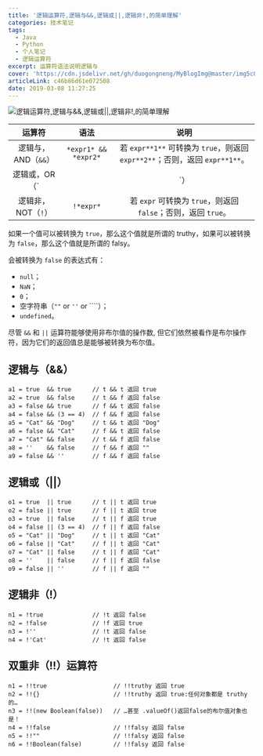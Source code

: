 ```yaml
---
title: '逻辑运算符,逻辑与&&,逻辑或||,逻辑非!,的简单理解'
categories: 技术笔记
tags:
  - Java
  - Python
  - 个人笔记
  - 逻辑运算符
excerpt: 运算符语法说明逻辑与
cover: 'https://cdn.jsdelivr.net/gh/duogongneng/MyBlogImg@master/img5c81e00708f54.png'
articleLink: c46b86d61e072508
date: 2019-03-08 11:27:25
---
```



![逻辑运算符,逻辑与&&,逻辑或||,逻辑非!,的简单理解](https://cdn.jsdelivr.net/gh/duogongneng/MyBlogImg@master/img5c81e00708f54.png "逻辑运算符,逻辑与&&,逻辑或||,逻辑非!,的简单理解")

|       运算符        |         语法         |                             说明                             |
| :-----------------: | :------------------: | :----------------------------------------------------------: |
| 逻辑与，AND（`&&`） | `*expr1* && *expr2*` | 若 `expr**1**` 可转换为 `true`，则返回 `expr**2**`；否则，返回 `expr**1**`。 |
| 逻辑或，OR（`||`）  | `*expr1* || *expr2*` | 若 `expr**1**` 可转换为 `true`，则返回 `expr**1**`；否则，返回 `expr**2**`。 |
| 逻辑非，NOT（`!`）  |      `!*expr*`       | 若 `expr` 可转换为 `true`，则返回 `false`；否则，返回 `true`。 |

如果一个值可以被转换为 `true`，那么这个值就是所谓的 truthy，如果可以被转换为 `false`，那么这个值就是所谓的 falsy。

会被转换为 `false` 的表达式有：

- `null`；
- `NaN`；
- `0`；
- 空字符串（`""` or `''` or ````）；
- `undefined`。

尽管 `&&` 和 `||` 运算符能够使用非布尔值的操作数, 但它们依然被看作是布尔操作符，因为它们的返回值总是能够被转换为布尔值。

## **逻辑与（&&）**

```
a1 = true  && true      // t && t 返回 true
a2 = true  && false     // t && f 返回 false
a3 = false && true      // f && t 返回 false
a4 = false && (3 == 4)  // f && f 返回 false
a5 = "Cat" && "Dog"     // t && t 返回 "Dog"
a6 = false && "Cat"     // f && t 返回 false
a7 = "Cat" && false     // t && f 返回 false
a8 = ''    && false     // f && f 返回 ""
a9 = false && ''        // f && f 返回 false
```

## **逻辑或（||）**

```
o1 = true  || true      // t || t 返回 true
o2 = false || true      // f || t 返回 true
o3 = true  || false     // t || f 返回 true
o4 = false || (3 == 4)  // f || f 返回 false
o5 = "Cat" || "Dog"     // t || t 返回 "Cat"
o6 = false || "Cat"     // f || t 返回 "Cat"
o7 = "Cat" || false     // t || f 返回 "Cat"
o8 = ''    || false     // f || f 返回 false
o9 = false || ''        // f || f 返回 ""
```

 

## **逻辑非（!）**

```
n1 = !true              // !t 返回 false
n2 = !false             // !f 返回 true
n3 = !''                // !t 返回 false
n4 = !'Cat'             // !t 返回 false
```

## **双重非（!!）运算符**

```
n1 = !!true                   // !!truthy 返回 true
n2 = !!{}                     // !!truthy 返回 true:任何对象都是 truthy 的…
n3 = !!(new Boolean(false))   // …甚至 .valueOf()返回false的布尔值对象也是！
n4 = !!false                  // !!falsy 返回 false
n5 = !!""                     // !!falsy 返回 false
n6 = !!Boolean(false)         // !!falsy 返回 false
```

 
